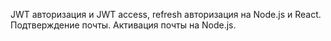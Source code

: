 JWT авторизация и JWT access, refresh авторизация на Node.js и React. 
Подтверждение почты. Активация почты на Node.js.

